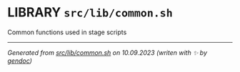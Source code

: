 # LIBRARY `src/lib/common.sh`

Common functions used in stage scripts

---------------------------------------
*Generated from [src/lib/common.sh](../../../src/lib/common.sh) on 10.09.2023         (writen with ✨ by [gendoc](../../../src/lib/ext/gendoc.sh))*
